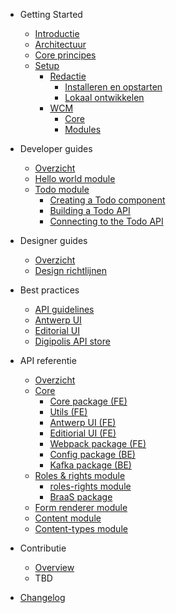 <!-- docs/_sidebar.md -->

* Getting Started
    * [Introductie](/README.md "GPubP Content beheer - Getting started")
    * [Architectuur](/content/architecture/index.md "GPubP Content beheer - Architectuur")
    * [Core principes](/content/core-principles.md "GPubP Content beheer - Core principes")
    * [Setup](/content/setup/index.md "GPubP Content beheer - Setup")
        * [Redactie](/content/setup/redactie/index.md "GPubP Content beheer - Redactie setup")
            * [Installeren en opstarten](/content/setup/redactie/setup.md "GPubP Content beheer - Redactie installeren en opstarten")
            * [Lokaal ontwikkelen](/content/setup/redactie/dev-setup.md "GPubP Content beheer - Redactie lokaal opzetten")
        * [WCM](/content/setup/wcm/index.md "GPubP Content beheer - WCM setup")
            * [Core](/content/setup/wcm/core.md "GPubP Content beheer - WCM Core setup")
            * [Modules](/content/setup/wcm/modules.md "GPubP Content beheer - WCM modules setup")

* Developer guides
    * [Overzicht](/content/developer-guides.md "GPubP Content beheer - Developer guides")
    * [Hello world module](/README.md)
    * [Todo module](/README.md)
        * [Creating a Todo component](/README.md)
        * [Building a Todo API](/README.md)
        * [Connecting to the Todo API](/README.md)

* Designer guides
    * [Overzicht](/README.md)
    * [Design richtlijnen](/README.md)

* Best practices
    * [API guidelines](https://antwerp-api.digipolis.be ':target="_blank"')
    * [Antwerp UI](https://antwerp-ui.digipolis.be/home ':target="_blank"')
    * [Editorial UI](https://github.com/digipolisantwerp/editorial-ui_react ':target="_blank"')
    * [Digipolis API store](https://api-store.antwerpen.be ':target="_blank"')

* API referentie
    * [Overzicht](/content/api-references.md "GPubP Content beheer - API referentie")
    * [Core](/README.md)
        * [Core package (FE)](/README.md)
        * [Utils (FE)](/README.md)
        * [Antwerp UI (FE)](/README.md)
        * [Editiorial UI (FE)](/README.md)
        * [Webpack package (FE)](/README.md)
        * [Config package (BE)](/README.md)
        * [Kafka package (BE)](/README.md)
    * [Roles & rights module](/README.md)
        * [roles-rights module](/README.md)
        * [BraaS package](/README.md)
    * [Form renderer module](/README.md)
    * [Content module](/README.md)
    * [Content-types module](/README.md)

* Contributie
    * [Overview](/README.md)
    * TBD
* [Changelog](/CHANGELOG.md "GPubP Content beheer - Changelog")

